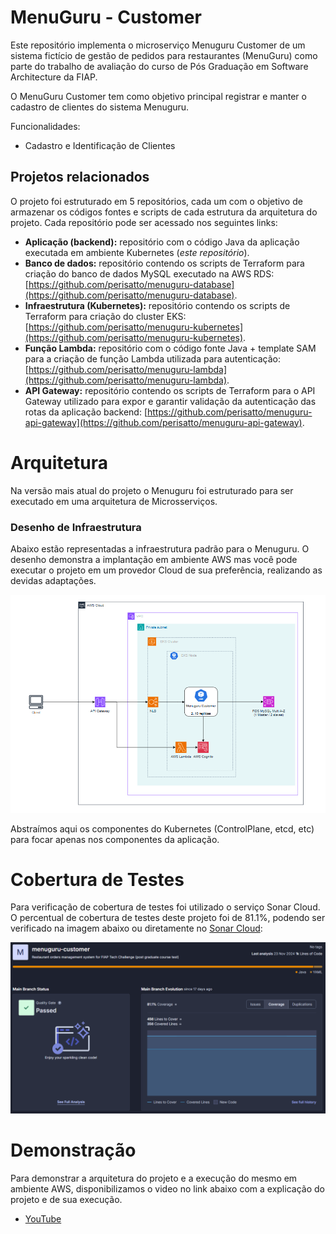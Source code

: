 
# MenuGuru - Customer

Este repositório implementa o microserviço Menuguru Customer de um sistema fictício de gestão de pedidos para restaurantes (MenuGuru) como parte do trabalho de avaliação do curso de Pós Graduação em Software Architecture da FIAP.

O MenuGuru Customer tem como objetivo principal registrar e manter o cadastro de clientes do sistema Menuguru.

Funcionalidades:
* Cadastro e Identificação de Clientes

## Projetos relacionados

O projeto foi estruturado em 5 repositórios, cada um com o objetivo de armazenar os códigos fontes e scripts de cada estrutura da arquitetura do projeto. Cada repositório pode ser acessado nos seguintes links:
* **Aplicação (backend):** repositório com o código Java da aplicação executada em ambiente Kubernetes (*este repositório*).
* **Banco de dados:** repositório contendo os scripts de Terraform para criação do banco de dados MySQL executado na AWS RDS: [https://github.com/perisatto/menuguru-database](https://github.com/perisatto/menuguru-database).
* **Infraestrutura (Kubernetes):** repositório contendo os scripts de Terraform para criação do cluster EKS: [https://github.com/perisatto/menuguru-kubernetes](https://github.com/perisatto/menuguru-kubernetes).
* **Função Lambda:** repositório com o código fonte Java + template SAM para a criação de função Lambda utilizada para autenticação: [https://github.com/perisatto/menuguru-lambda](https://github.com/perisatto/menuguru-lambda).
* **API Gateway:** repositório contendo os scripts de Terraform para o API Gateway utilizado para expor e garantir validação da autenticação das rotas da aplicação backend: [https://github.com/perisatto/menuguru-api-gateway](https://github.com/perisatto/menuguru-api-gateway).


# Arquitetura

Na versão mais atual do projeto o Menuguru foi estruturado para ser executado em uma arquitetura de Microsserviços. 

### Desenho de Infraestrutura

Abaixo estão representadas a infraestrutura padrão para o Menuguru. O desenho demonstra a implantação em ambiente AWS mas você pode executar o projeto em um provedor Cloud de sua preferência, realizando as devidas adaptações.

![Desenho de Infraestrutura](/images/DIF_AWS.png)

Abstraímos aqui os componentes do Kubernetes (ControlPlane, etcd, etc) para focar apenas nos componentes da aplicação.


# Cobertura de Testes

Para verificação de cobertura de testes foi utilizado o serviço Sonar Cloud. O percentual de cobertura de testes deste projeto foi de 81.1%, podendo ser verificado na imagem abaixo ou diretamente no [Sonar Cloud](https://sonarcloud.io/project/overview?id=perisatto_menuguru-customer):

![SonarCloud - Cobertura de Testes](/images/Cobertura.png)


# Demonstração

Para demonstrar a arquitetura do projeto e a execução do mesmo em ambiente AWS, disponibilizamos o video no link abaixo com a explicação do projeto e de sua execução.

* [YouTube](https://youtu.be/eIuvyBvLPls)
